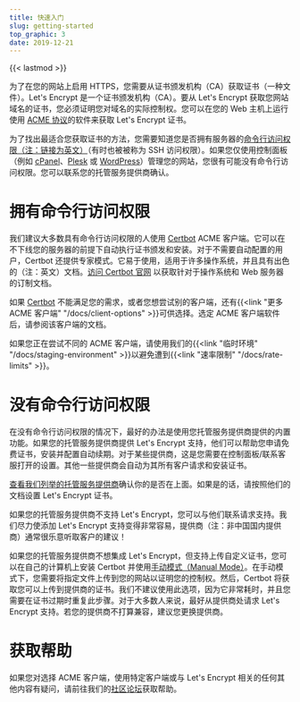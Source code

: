 ```yaml
---
title: 快速入门
slug: getting-started
top_graphic: 3
date: 2019-12-21
---
```


{{< lastmod >}}

为了在您的网站上启用 HTTPS，您需要从证书颁发机构（CA）获取证书（一种文件）。Let's Encrypt 是一个证书颁发机构（CA）。要从 Let's Encrypt 获取您网站域名的证书，您必须证明您对域名的实际控制权。您可以在您的 Web 主机上运行使用 [ACME 协议](https://ietf-wg-acme.github.io/acme/)的软件来获取 Let's Encrypt 证书。

为了找出最适合您获取证书的方法，您需要知道您是否拥有服务器的[命令行访问权限（注：链接为英文）](https://en.wikipedia.org/wiki/Shell_account)（有时也被被称为 SSH 访问权限）。如果您仅使用控制面板（例如 [cPanel](https://cpanel.net/)、[Plesk](https://www.plesk.com/) 或 [WordPress](https://wordpress.org/)）管理您的网站，您很有可能没有命令行访问权限。您可以联系您的托管服务提供商确认。

# 拥有命令行访问权限

我们建议大多数具有命令行访问权限的人使用 [Certbot] ACME 客户端。它可以在不下线您的服务器的前提下自动执行证书颁发和安装。对于不需要自动配置的用户，Certbot 还提供专家模式。它易于使用，适用于许多操作系统，并且具有出色的（注：英文）文档。[访问 Certbot 官网][Certbot] 以获取针对于操作系统和 Web 服务器的订制文档。

如果 [Certbot] 不能满足您的需求，或者您想尝试别的客户端，还有{{<link "更多 ACME 客户端" "/docs/client-options" >}}可供选择。选定 ACME 客户端软件后，请参阅该客户端的文档。

如果您正在尝试不同的 ACME 客户端，请使用我们的{{<link "临时环境" "/docs/staging-environment" >}}以避免遭到{{<link "速率限制" "/docs/rate-limits" >}}。


[Certbot]: https://certbot.eff.org/  "Certbot"

# 没有命令行访问权限

在没有命令行访问权限的情况下，最好的办法是使用您托管服务提供商提供的内置功能。如果您的托管服务提供商提供 Let's Encrypt 支持，他们可以帮助您申请免费证书，安装并配置自动续期。对于某些提供商，这是您需要在控制面板/联系客服打开的设置。其他一些提供商会自动为其所有客户请求和安装证书。

[查看我们列举的托管服务提供商](https://community.letsencrypt.org/t/web-hosting-who-support-lets-encrypt/6920)确认你的是否在上面。如果是的话，请按照他们的文档设置 Let's Encrypt 证书。

如果您的托管服务提供商不支持 Let's Encrypt，您可以与他们联系请求支持。我们尽力使添加 Let's Encrypt 支持变得非常容易，提供商（注：非中国国内提供商）通常很乐意听取客户的建议！

如果您的托管服务提供商不想集成 Let's Encrypt，但支持上传自定义证书，您可以在自己的计算机上安装 Certbot 并使用[手动模式（Manual Mode）](https://certbot.eff.org/docs/using.html#manual)。在手动模式下，您需要将指定文件上传到您的网站以证明您的控制权。然后，Certbot 将获取您可以上传到提供商的证书。我们不建议使用此选项，因为它非常耗时，并且您需要在证书过期时重复此步骤。对于大多数人来说，最好从提供商处请求 Let's Encrypt 支持。若您的提供商不打算兼容，建议您更换提供商。


# 获取帮助

如果您对选择 ACME 客户端，使用特定客户端或与 Let's Encrypt 相关的任何其他内容有疑问，请前往我们的[社区论坛](https://community.letsencrypt.org/)获取帮助。
